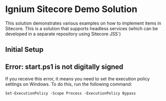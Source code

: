 # Ignium Sitecore Demo Solution

This solution demonstrates various examples on how to implement items in Sitecore. This is a solution that supports headless services (which can be developed in a separate repository using Sitecore JSS`)

## Initial Setup

## Error: start.ps1 is not digitally signed

If you receive this error, it means you need to set the execution policy settings on Windows.
To do this, run the following command:

```
Set-ExecutionPolicy -Scope Process -ExecutionPolicy Bypass
```

